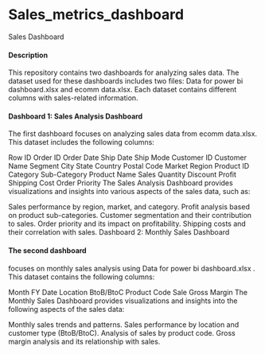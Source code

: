 # Sales_metrics_dashboard
Sales Dashboard

#### Description
This repository contains two dashboards for analyzing sales data. The dataset used for these dashboards includes two files: Data for power bi dashboard.xlsx and ecomm data.xlsx. Each dataset contains different columns with sales-related information.

#### Dashboard 1: Sales Analysis Dashboard
The first dashboard focuses on analyzing sales data from ecomm data.xlsx. This dataset includes the following columns:

Row ID
Order ID
Order Date
Ship Date
Ship Mode
Customer ID
Customer Name
Segment
City
State
Country
Postal Code
Market
Region
Product ID
Category
Sub-Category
Product Name
Sales
Quantity
Discount
Profit
Shipping Cost
Order Priority
The Sales Analysis Dashboard provides visualizations and insights into various aspects of the sales data, such as:

Sales performance by region, market, and category.
Profit analysis based on product sub-categories.
Customer segmentation and their contribution to sales.
Order priority and its impact on profitability.
Shipping costs and their correlation with sales.
Dashboard 2: Monthly Sales Dashboard

#### The second dashboard 
focuses on monthly sales analysis using Data for power bi dashboard.xlsx . This dataset contains the following columns:

Month
FY
Date
Location
BtoB/BtoC
Product Code
Sale
Gross Margin
The Monthly Sales Dashboard provides visualizations and insights into the following aspects of the sales data:

Monthly sales trends and patterns.
Sales performance by location and customer type (BtoB/BtoC).
Analysis of sales by product code.
Gross margin analysis and its relationship with sales.
